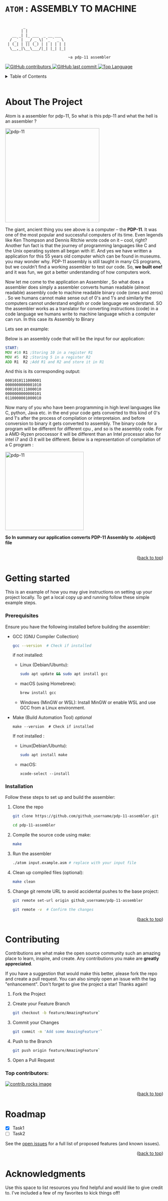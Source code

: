 <a id="readme-top"></a>

# ` ATOM ` : ASSEMBLY TO MACHINE




```

        _                  
       | |                 
   __ _| |_ ___  _ __ ___  
  / _` | __/ _ \| '_ ` _ \ 
 | (_| | || (_) | | | | | |
  \__,_|\__\___/|_| |_| |_|
                           
                            ~a pdp-11 assembler
```


[![GitHub contributors](https://img.shields.io/github/contributors/neo-0007/pdp-11-assembler?style=for-the-badge)
][contributors-url]
[![GitHub last commit](https://img.shields.io/github/last-commit/neo-0007/pdp-11-assembler?style=for-the-badge)
][commit-url]
[![Top Language](https://img.shields.io/github/languages/top/neo-0007/pdp-11-assembler?style=for-the-badge)][language-url]



[contributors-url]: https://github.com/neo-0007/pdp-11-assembler/graphs/contributors
[commit-url]:https://github.com/neo-0007/pdp-11-assembler/commits/main/
[language-url]: https://github.com/search?q=repo%3Aneo-0007%2Fpdp-11-assembler++language%3AC&type=code

<!-- TABLE OF CONTENTS -->
<details>
  <summary>Table of Contents</summary>
  <ol>
    <li>
      <a href="#about-the-project">About The Project</a>
      <ul>
        <li><a href="#documentation">documentation</a></li>
      </ul>
    </li>
    <li>
      <a href="#getting-started">Getting Started</a>
      <ul>
        <li><a href="#prerequisites">Prerequisites</a></li>
        <li><a href="#installation">Installation</a></li>
      </ul>
    </li>
    <li><a href="#contributing">Contributing</a></li>
    <li><a href="#roadmap">Roadmap</a></li>
    <li><a href="#acknowledgments">Acknowledgments</a></li>
  </ol>
</details>
<br>

# About The Project

Atom is a assembler for pdp-11, So what is this pdp-11 and what the hell is an assembler ?<br>

<img src="docs/images/pdp-11-assembler.jpg" alt="pdp-11" height="300">

The giant, ancient thing you see above is a computer – the **PDP-11**. It was one of the most popular and successful computers of its time. Even legends like Ken Thompson and Dennis Ritchie wrote code on it – cool, right? Another fun fact is that the journey of programming languages like C and the Unix operating system all began with it!. And yes we have written a application for this 55 years old computer which can be found in museums. you may wonder why. PDP-11 assembly is still taught in many CS programs, but we couldn’t find a working assembler to test our code. So, **we built one!**   and it was fun, we got a better understanding of how computers work. <br>

Now let me come to the application an Assembler , So what does a assembler does simply a assembler converts human readable (almost readable) assembly code to machine readable binary code (ones and zeros) . So we humans cannot make sense out of 0's and 1's and similarly the computers cannot understand english or code language we understand. SO the assembler works as a translator for converting instructions (code) in a code language we humans write to machine language which a computer can run. In this case its Assembly to Binary<br>

Lets see an example:

Below is an assembly code that will be the input for our application:
```asm
START:
MOV #10 R1 ;Storing 10 in a register R1
MOV #5  R2 ;Storing 5 in a register R2
ADD R1  R2 ;Add R1 and R2 and store it in R1
```
And this is its corresponding output:

```bin
0001010111000001
0000000000001010
0001010111000010
0000000000000101
0110000001000010
```

Now many of you who have been programming in high level languages like C, python, Java etc. in the end your code gets converted to this kind of 0's and 1's after the process of compilation or interpretaion. and before conversion to binary it gets converted to assembly. The binary code for a program will be different for different cpu , and so is the assembly code. For a AMD-Ryzen proccessor it will be different than an Intel processor also for intel i7 and i3 it will be different. Below is a representation of compilation of a C program :

<img src="docs/images/compilation-pipeline.png" alt="pdp-11" height="250">

**So In summary our application converts PDP-11 Assembly to .o(object) file** 
<br>
<br>

<p align="right">(<a href="#readme-top">back to top</a>)</p>

# Getting started

This is an example of how you may give instructions on setting up your project locally.
To get a local copy up and running follow these simple example steps.

### Prerequisites

Ensure you have the following installed before building the assembler:
* GCC (GNU Compiler Collection)
  ```sh
  gcc --version  # Check if installed
  ```
  if not installed:
  * Linux (Debian/Ubuntu):
    ```sh
    sudo apt update && sudo apt install gcc
     ```
  * macOS (using Homebrew):
    ```sh
    brew install gcc
     ```
  * Windows (MinGW or WSL): Install MinGW or enable WSL and use GCC from a Linux environment.

* Make (Build Automation Tool) *optional*
    ```
    make --version  # Check if installed
    ```
    If not installed :
    * Linux(Debian/Ubuntu):
        ```sh
        sudo apt install make
        ```
    * macOS:
        ```
        xcode-select --install
        ```

### Installation

Follow these steps to set up and build the assembler:

1. Clone the repo
   ```sh
   git clone https://github.com/github_username/pdp-11-assembler.git

   cd pdp-11-assembler
   ```
2. Compile the source code using make:
   ```sh
   make
   ```
4. Run the assembler
   ```sh
   ./atom input.example.asm # replace with your input file
   ```
5. Clean up compiled files (optional):
   ```sh
   make clean
   ```
6. Change git remote URL to avoid accidental pushes to the base project:
    ```sh
    git remote set-url origin github_username/pdp-11-assembler
    
    git remote -v  # Confirm the changes
    ```

<p align="right">(<a href="#readme-top">back to top</a>)</p>


# Contributing

Contributions are what make the open source community such an amazing place to learn, inspire, and create. Any contributions you make are **greatly appreciated**.

If you have a suggestion that would make this better, please fork the repo and create a pull request. You can also simply open an issue with the tag "enhancement".
Don't forget to give the project a star! Thanks again!

1. Fork the Project

2. Create your Feature Branch 
    ```sh
    git checkout -b feature/AmazingFeature`
    ```

3. Commit your Changes 
    ```sh
    git commit -m 'Add some AmazingFeature'`
    ```

4. Push to the Branch 
    ```sh
    git push origin feature/AmazingFeature`
    ```

5. Open a Pull Request

### Top contributors:

<a href="https://github.com/neo-0007/pdp-11-assembler/graphs/contributors">
  <img src="https://contrib.rocks/image?repo=neo-0007/pdp-11-assembler" alt="contrib.rocks image" />
</a>

<p align="right">(<a href="#readme-top">back to top</a>)</p>


# Roadmap

- [x] Task1
- [ ] Task2

See the [open issues](https://github.com/neo-0007/pdp-11-assembler/issues) for a full list of proposed features (and known issues).

<p align="right">(<a href="#readme-top">back to top</a>)</p>

# Acknowledgments

Use this space to list resources you find helpful and would like to give credit to. I've included a few of my favorites to kick things off!
